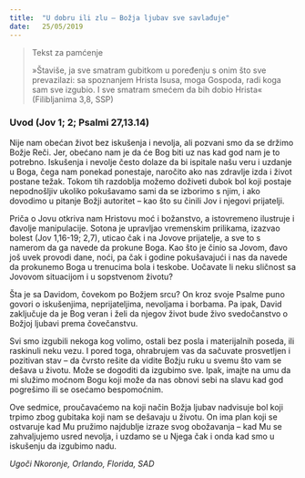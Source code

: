 ```yaml
---
title:  "U dobru ili zlu – Božja ljubav sve savlađuje"
date:   25/05/2019
---
```


> <p>Tekst za pamćenje</p>
> »Štaviše, ja sve smatram gubitkom u poređenju s onim što sve prevazilazi: sa spoznanjem Hrista Isusa, moga Gospoda, radi koga sam sve izgubio. I sve smatram smećem da bih dobio Hrista« (Filibljanima 3,8, SSP)

### Uvod (Jov 1; 2; Psalmi 27,13.14)

Nije nam obećan život bez iskušenja i nevolja, ali pozvani smo da se držimo Božje Reči. Jer, obećano nam je da će Bog biti uz nas kad god nam je to potrebno. Iskušenja i nevolje često dolaze da bi ispitale našu veru i uzdanje u Boga, čega nam ponekad ponestaje, naročito ako nas zdravlje izda i život postane težak. Tokom tih razdoblja možemo doživeti dubok bol koji postaje nepodnošljiv ukoliko pokušavamo sami da se izborimo s njim, i ako dovodimo u pitanje Božji autoritet – kao što su činili Jov i njegovi prijatelji.

Priča o Jovu otkriva nam Hristovu moć i božanstvo, a istovremeno ilustruje i đavolje manipulacije. Sotona je upravljao vremenskim prilikama, izazvao bolest (Jov 1,16-19; 2,7), uticao čak i na Jovove prijatelje, a sve to s namerom da ga navede da prokune Boga. Kao što je činio sa Jovom, đavo još uvek provodi dane, noći, pa čak i godine pokušavajući i nas da navede da prokunemo Boga u trenucima bola i teskobe. Uočavate li neku sličnost sa Jovovom situacijom i u sopstvenom životu?

Šta je sa Davidom, čovekom po Božjem srcu? On kroz svoje Psalme puno govori o iskušenjima, neprijateljima, nevoljama i borbama. Pa ipak, David zaključuje da je Bog veran i želi da njegov život bude živo svedočanstvo o Božjoj ljubavi prema čovečanstvu.

Svi smo izgubili nekoga kog volimo, ostali bez posla i materijalnih poseda, ili raskinuli neku vezu. I pored toga,  ohrabrujem vas da sačuvate prosvetljen i pozitivan stav – da čvrsto rešite da vidite Božju ruku u svemu što vam se dešava u životu. Može se dogoditi da izgubimo sve. Ipak, imajte na umu da mi služimo moćnom Bogu koji može da nas obnovi sebi na slavu kad god pogrešimo ili se osećamo bespomoćnim.  

Ove sedmice, proučavaćemo na koji način Božja ljubav nadvisuje bol koji trpimo zbog  gubitaka koji nam se dešavaju u životu. On ima plan koji se ostvaruje kad Mu pružimo najdublje izraze svog obožavanja – kad Mu se zahvaljujemo usred nevolja, i uzdamo se u Njega čak i onda kad smo u iskušenju da izgubimo nadu.

*Ugoči Nkoronje, Orlando, Florida, SAD*
